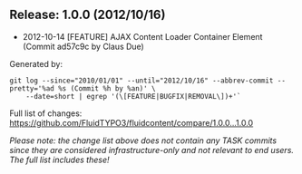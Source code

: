 ## Release: 1.0.0 (2012/10/16)

* 2012-10-14 [FEATURE] AJAX Content Loader Container Element (Commit ad57c9c by Claus Due)

Generated by:

```
git log --since="2010/01/01" --until="2012/10/16" --abbrev-commit --pretty='%ad %s (Commit %h by %an)' \
    --date=short | egrep '(\[FEATURE|BUGFIX|REMOVAL\])+'`
```

Full list of changes: https://github.com/FluidTYPO3/fluidcontent/compare/1.0.0...1.0.0

*Please note: the change list above does not contain any TASK commits since they are considered 
infrastructure-only and not relevant to end users. The full list includes these!*

